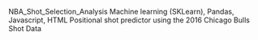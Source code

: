 NBA_Shot_Selection_Analysis
Machine learning (SKLearn), Pandas, Javascript, HTML
Positional shot predictor using the 2016 Chicago Bulls Shot Data



